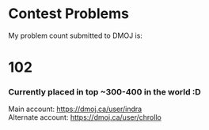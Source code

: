 # Contest Problems

My problem count submitted to DMOJ is:
# 102
### Currently placed in top ~300-400 in the world :D
Main account:
https://dmoj.ca/user/indra <br />
Alternate account:
https://dmoj.ca/user/chrollo
